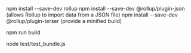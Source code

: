 
npm install --save-dev rollup
npm install --save-dev @rollup/plugin-json (allows Rollup to import data from a JSON file)
npm install --save-dev @rollup/plugin-terser (provide a minified build)

npm run build

node test/test_bundle.js
